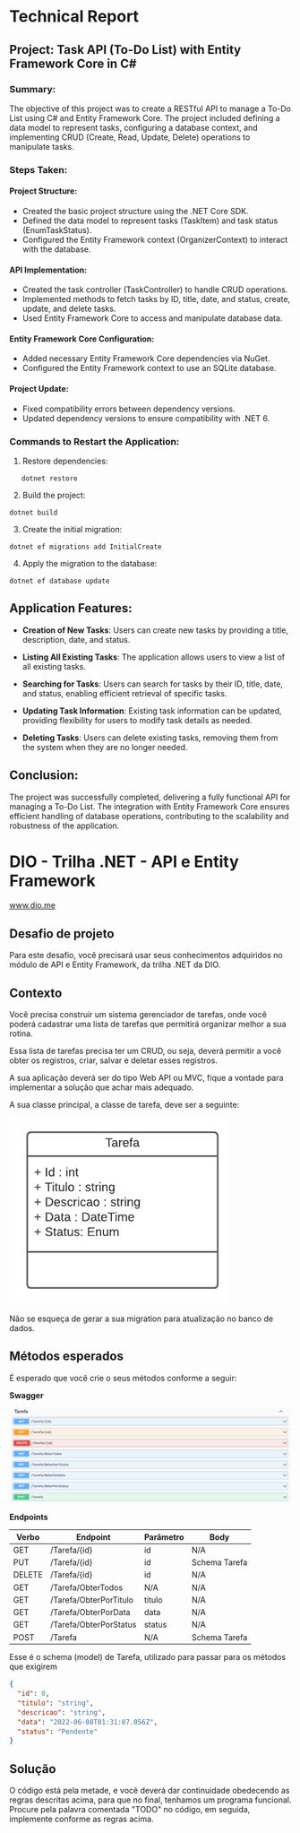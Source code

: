 # Technical Report

## Project: Task API (To-Do List) with Entity Framework Core in C#

### Summary:
The objective of this project was to create a RESTful API to manage a To-Do List using C# and Entity Framework Core. The project included defining a data model to represent tasks, configuring a database context, and implementing CRUD (Create, Read, Update, Delete) operations to manipulate tasks.

### Steps Taken:

#### Project Structure:
- Created the basic project structure using the .NET Core SDK.
- Defined the data model to represent tasks (TaskItem) and task status (EnumTaskStatus).
- Configured the Entity Framework context (OrganizerContext) to interact with the database.

#### API Implementation:
- Created the task controller (TaskController) to handle CRUD operations.
- Implemented methods to fetch tasks by ID, title, date, and status, create, update, and delete tasks.
- Used Entity Framework Core to access and manipulate database data.

#### Entity Framework Core Configuration:
- Added necessary Entity Framework Core dependencies via NuGet.
- Configured the Entity Framework context to use an SQLite database.

#### Project Update:
- Fixed compatibility errors between dependency versions.
- Updated dependency versions to ensure compatibility with .NET 6.

### Commands to Restart the Application:

1. Restore dependencies:
```
   dotnet restore
```

2. Build the project:

```
dotnet build
```

3. Create the initial migration:

```
dotnet ef migrations add InitialCreate
```

4. Apply the migration to the database:

```
dotnet ef database update
```

## Application Features:

- **Creation of New Tasks**: Users can create new tasks by providing a title, description, date, and status.

- **Listing All Existing Tasks**: The application allows users to view a list of all existing tasks.

- **Searching for Tasks**: Users can search for tasks by their ID, title, date, and status, enabling efficient retrieval of specific tasks.

- **Updating Task Information**: Existing task information can be updated, providing flexibility for users to modify task details as needed.

- **Deleting Tasks**: Users can delete existing tasks, removing them from the system when they are no longer needed.

## Conclusion:

The project was successfully completed, delivering a fully functional API for managing a To-Do List. The integration with Entity Framework Core ensures efficient handling of database operations, contributing to the scalability and robustness of the application.



# DIO - Trilha .NET - API e Entity Framework
www.dio.me

## Desafio de projeto
Para este desafio, você precisará usar seus conhecimentos adquiridos no módulo de API e Entity Framework, da trilha .NET da DIO.

## Contexto
Você precisa construir um sistema gerenciador de tarefas, onde você poderá cadastrar uma lista de tarefas que permitirá organizar melhor a sua rotina.

Essa lista de tarefas precisa ter um CRUD, ou seja, deverá permitir a você obter os registros, criar, salvar e deletar esses registros.

A sua aplicação deverá ser do tipo Web API ou MVC, fique a vontade para implementar a solução que achar mais adequado.

A sua classe principal, a classe de tarefa, deve ser a seguinte:

![Diagrama da classe Tarefa](diagrama.png)

Não se esqueça de gerar a sua migration para atualização no banco de dados.

## Métodos esperados
É esperado que você crie o seus métodos conforme a seguir:


**Swagger**


![Métodos Swagger](swagger.png)


**Endpoints**


| Verbo  | Endpoint                | Parâmetro | Body          |
|--------|-------------------------|-----------|---------------|
| GET    | /Tarefa/{id}            | id        | N/A           |
| PUT    | /Tarefa/{id}            | id        | Schema Tarefa |
| DELETE | /Tarefa/{id}            | id        | N/A           |
| GET    | /Tarefa/ObterTodos      | N/A       | N/A           |
| GET    | /Tarefa/ObterPorTitulo  | titulo    | N/A           |
| GET    | /Tarefa/ObterPorData    | data      | N/A           |
| GET    | /Tarefa/ObterPorStatus  | status    | N/A           |
| POST   | /Tarefa                 | N/A       | Schema Tarefa |

Esse é o schema (model) de Tarefa, utilizado para passar para os métodos que exigirem

```json
{
  "id": 0,
  "titulo": "string",
  "descricao": "string",
  "data": "2022-06-08T01:31:07.056Z",
  "status": "Pendente"
}
```


## Solução
O código está pela metade, e você deverá dar continuidade obedecendo as regras descritas acima, para que no final, tenhamos um programa funcional. Procure pela palavra comentada "TODO" no código, em seguida, implemente conforme as regras acima.
